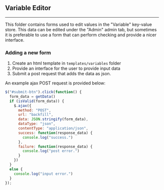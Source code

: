 ## Variable Editor
----
This folder contains forms used to edit values in the "Variable" key-value
store.  This data can be edited under the "Admin" admin tab, but sometimes
it is preferable to use a form that can perform checking and provide a nicer
interface.

### Adding a new form

1. Create an html template in `templates/variables` folder
2. Provide an interface for the user to provide input data
3. Submit a post request that adds the data as json.  

An example ajax POST request is provided below:
```js
$("#submit-btn").click(function() {
  form_data = getData()
  if (isValid(form_data)) {
    $.ajax({
      method: "POST",
      url: "backfill",
      data: JSON.stringify(form_data),
      dataType: "json",
      contentType: "application/json",
      success: function(response_data) {
        console.log("success.")
      },
      failure: function(response_data) {
        console.log("post error.")            
      }
    })
  }
  else {
    console.log("input error.")
  }
});
```
